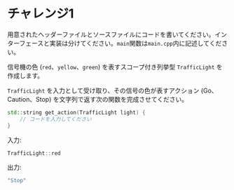 # チャレンジ1
用意されたヘッダーファイルとソースファイルにコードを書いてください。インターフェースと実装は分けてください。`main`関数は`main.cpp`内に記述してください。

信号機の色 (`red`、`yellow`、`green`) を表すスコープ付き列挙型 `TrafficLight` を作成します。

`TrafficLight` を入力として受け取り、その信号の色が表すアクション (Go、Caution、Stop) を文字列で返す次の関数を完成させてください。

```cpp
std::string get_action(TrafficLight light) {
    // コードを入力してください
}
```

入力:

```cpp
TrafficLight::red
```

出力:

```cpp
"Stop"
```
